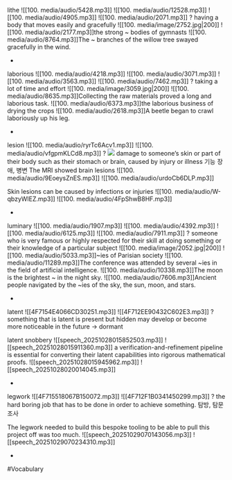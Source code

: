 lithe ![[100. media/audio/5428.mp3]] ![[100. media/audio/12528.mp3]] ![[100. media/audio/4905.mp3]] ![[100. media/audio/2071.mp3]]
?
having a body that moves easily and gracefully
![[100. media/image/2752.jpg|200]]
![[100. media/audio/2177.mp3]]the strong ~ bodies of gymnasts
![[100. media/audio/8764.mp3]]The ~ branches of the willow tree swayed gracefully in the wind.
<!--SR:!2025-11-04,14,290-->
-

laborious ![[100. media/audio/4218.mp3]] ![[100. media/audio/3071.mp3]] ![[100. media/audio/3563.mp3]] ![[100. media/audio/7462.mp3]]
?
taking a lot of time and effort
![[100. media/image/3059.jpg|200]]
![[100. media/audio/8635.mp3]]Collecting the raw materials proved a long and laborious task.  ![[100. media/audio/6373.mp3]]the laborious business of drying the crops
![[100. media/audio/2618.mp3]]A beetle began to crawl laboriously up his leg.
<!--SR:!2025-11-05,15,290-->
-

lesion ![[100. media/audio/ryrTc6Acv1.mp3]] ![[100. media/audio/vfgpmKLCd8.mp3]]
?
![](https://firebasestorage.googleapis.com/v0/b/firescript-577a2.appspot.com/o/imgs%2Fapp%2Fgenext%2F837ti6h14S.png?alt=media&token=f47f517f-1048-40fb-a46a-7347f86ae236)
  damage to someone’s skin or part of their body such as their stomach or brain, caused by injury or illness
  기능 장애, 병변
  The MRI showed brain lesions ![[100. media/audio/9EoeysZnES.mp3]] ![[100. media/audio/urdoCb6DLP.mp3]]

  Skin lesions can be caused by infections or injuries ![[100. media/audio/W-qbzyWlEZ.mp3]] ![[100. media/audio/4FpShwB8HF.mp3]]
<!--SR:!2025-11-16,21,250-->
-


luminary ![[100. media/audio/1907.mp3]] ![[100. media/audio/4392.mp3]] ![[100. media/audio/6125.mp3]] ![[100. media/audio/7911.mp3]]
?
someone who is very famous or highly respected for their skill at doing something or their knowledge of a particular subject
![[100. media/image/2052.jpg|200]]
![[100. media/audio/5033.mp3]]~ies of Parisian society
![[100. media/audio/11289.mp3]]The conference was attended by several ~ies in the field of artificial intelligence.
![[100. media/audio/10338.mp3]]The moon is the brightest ~ in the night sky.
![[100. media/audio/7606.mp3]]Ancient people navigated by the ~ies of the sky, the sun, moon, and stars.
<!--SR:!2025-11-06,16,290-->
-

latent ![[4F7154E4066CD30251.mp3]] ![[4F712EE90432C602E3.mp3]]
?
something that is latent is present but hidden may develop or become more noticeable in the future → dormant

latent snobbery
![[speech_20251028015852503.mp3]] ![[speech_20251028015911360.mp3]]
a verification-and-refinement pipeline is essential for converting their latent capabilities into rigorous mathematical proofs.
![[speech_20251028015945962.mp3]] ![[speech_20251028020014045.mp3]]
<!--SR:!2025-11-08,8,258-->
-

legwork ![[4F715518067B150072.mp3]] ![[4F712F1B0341450299.mp3]]
?
the hard boring job that has to be done in order to achieve something. 탐방, 탐문 조사

The legwork needed to build this bespoke tooling to be able to pull this project off was too much.
![[speech_20251029070143056.mp3]] ![[speech_20251029070234310.mp3]]
<!--SR:!2025-11-06,5,238-->
-


#Vocabulary
